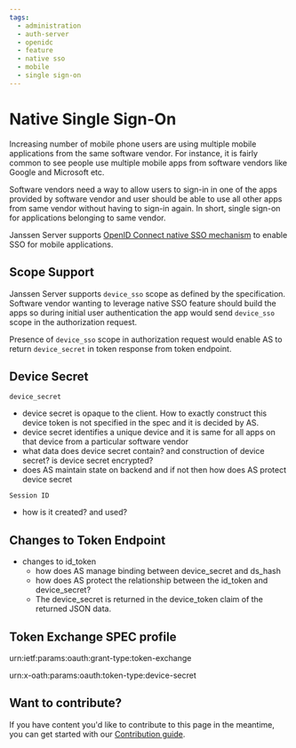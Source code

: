 ```yaml
---
tags:
  - administration
  - auth-server
  - openidc
  - feature
  - native sso
  - mobile
  - single sign-on
---
```


# Native Single Sign-On

Increasing number of mobile phone users are using multiple mobile applications
from the same software vendor. For instance, it is fairly common to see people
use multiple mobile apps from software vendors like Google and Microsoft etc.

Software vendors need a way to allow users to sign-in in one of the apps 
provided by software vendor and user should be able to use all other apps from 
same vendor without having to sign-in again. In short, single sign-on for 
applications belonging to same vendor.

Janssen Server supports [OpenID Connect native SSO mechanism](https://openid.net/specs/openid-connect-native-sso-1_0.html) 
to enable SSO for mobile applications.

## Scope Support

Janssen Server supports `device_sso` scope as defined by the specification. 
Software vendor wanting to leverage native SSO feature should build the apps
so during initial user authentication the app would send `device_sso`
scope in the authorization request.

Presence of `device_sso` scope in authorization request would enable AS to 
return `device_secret` in token response from token endpoint.

## Device Secret

`device_secret`

- device secret is opaque to the client. How to exactly construct this device token is not specified in the 
spec and it is decided by AS.
- device secret identifies a unique device and it is same for all apps on that device from a particular software vendor
- what data does device secret contain? and construction of device secret? is device secret encrypted?
- does AS maintain state on backend and if not then how does AS protect device secret

`Session ID`
- how is it created? and used?

## Changes to Token Endpoint

- changes to id_token
  - how does AS manage binding between device_secret and ds_hash
  - how does AS protect the relationship between the id_token and device_secret?
  - The device_secret is returned in the device_token claim of the returned JSON data.

## Token Exchange SPEC profile

urn:ietf:params:oauth:grant-type:token-exchange

urn:x-oath:params:oauth:token-type:device-secret



## Want to contribute?

If you have content you'd like to contribute to this page in the meantime, you can get started with our [Contribution guide](https://docs.jans.io/head/CONTRIBUTING/).